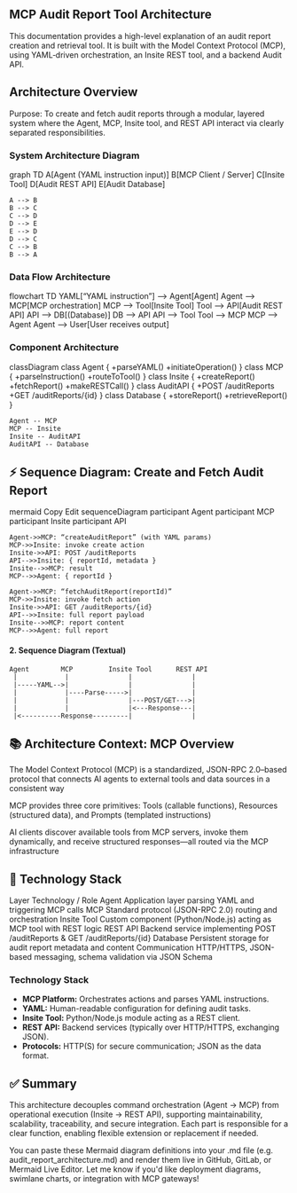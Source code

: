 ## MCP Audit Report Tool Architecture
This documentation provides a high-level explanation of an audit report creation and retrieval tool. It is built with the Model Context Protocol (MCP), using YAML‑driven orchestration, an Insite REST tool, and a backend Audit API.

## Architecture Overview
Purpose:
To create and fetch audit reports through a modular, layered system where the Agent, MCP, Insite tool, and REST API interact via clearly separated responsibilities.

### System Architecture Diagram
graph TD
    A[Agent (YAML instruction input)]
    B[MCP Client / Server]
    C[Insite Tool]
    D[Audit REST API]
    E[Audit Database]

    A --> B
    B --> C
    C --> D
    D --> E
    E --> D
    D --> C
    C --> B
    B --> A


### Data Flow Architecture
flowchart TD
    YAML[“YAML instruction”] --> Agent[Agent]
    Agent --> MCP[MCP orchestration]
    MCP --> Tool[Insite Tool]
    Tool --> API[Audit REST API]
    API --> DB[(Database)]
    DB --> API
    API --> Tool
    Tool --> MCP
    MCP --> Agent
    Agent --> User[User receives output]


### Component Architecture
classDiagram
    class Agent {
        +parseYAML()
        +initiateOperation()
    }
    class MCP {
        +parseInstruction()
        +routeToTool()
    }
    class Insite {
        +createReport()
        +fetchReport()
        +makeRESTCall()
    }
    class AuditAPI {
        +POST /auditReports
        +GET /auditReports/{id}
    }
    class Database {
        +storeReport()
        +retrieveReport()
    }

    Agent -- MCP
    MCP -- Insite
    Insite -- AuditAPI
    AuditAPI -- Database
    
## ⚡ Sequence Diagram: Create and Fetch Audit Report
mermaid
Copy
Edit
sequenceDiagram
    participant Agent
    participant MCP
    participant Insite
    participant API

    Agent->>MCP: “createAuditReport” (with YAML params)
    MCP->>Insite: invoke create action
    Insite->>API: POST /auditReports
    API-->>Insite: { reportId, metadata }
    Insite-->>MCP: result
    MCP-->>Agent: { reportId }

    Agent->>MCP: “fetchAuditReport(reportId)”
    MCP->>Insite: invoke fetch action
    Insite->>API: GET /auditReports/{id}
    API-->>Insite: full report payload
    Insite-->>MCP: report content
    MCP-->>Agent: full report

#### 2. Sequence Diagram (Textual)

```
Agent        MCP         Insite Tool      REST API
 |            |               |               |
 |-----YAML-->|               |               |
 |            |----Parse----->|               |
 |            |               |---POST/GET--->|
 |            |               |<---Response---|
 |<----------Response---------|               |
```

## 📚 Architecture Context: MCP Overview
The Model Context Protocol (MCP) is a standardized, JSON-RPC 2.0–based protocol that connects AI agents to external tools and data sources in a consistent way 

MCP provides three core primitives: Tools (callable functions), Resources (structured data), and Prompts (templated instructions) 

AI clients discover available tools from MCP servers, invoke them dynamically, and receive structured responses—all routed via the MCP infrastructure 

## 🔧 Technology Stack
Layer	Technology / Role
Agent	Application layer parsing YAML and triggering MCP calls
MCP	Standard protocol (JSON-RPC 2.0) routing and orchestration
Insite Tool	Custom component (Python/Node.js) acting as MCP tool with REST logic
REST API	Backend service implementing POST /auditReports & GET /auditReports/{id}
Database	Persistent storage for audit report metadata and content
Communication	HTTP/HTTPS, JSON-based messaging, schema validation via JSON Schema

### Technology Stack

- **MCP Platform:** Orchestrates actions and parses YAML instructions.
- **YAML:** Human-readable configuration for defining audit tasks.
- **Insite Tool:** Python/Node.js module acting as a REST client.
- **REST API:** Backend services (typically over HTTP/HTTPS, exchanging JSON).
- **Protocols:** HTTP(S) for secure communication; JSON as the data format.

## ✅ Summary
This architecture decouples command orchestration (Agent → MCP) from operational execution (Insite → REST API), supporting maintainability, scalability, traceability, and secure integration. Each part is responsible for a clear function, enabling flexible extension or replacement if needed.

You can paste these Mermaid diagram definitions into your .md file (e.g. audit_report_architecture.md) and render them live in GitHub, GitLab, or Mermaid Live Editor. Let me know if you'd like deployment diagrams, swimlane charts, or integration with MCP gateways!

